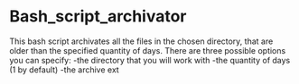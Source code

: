 # Bash_script_archivator
This bash script archivates all the files in the chosen directory, that are older than the specified quantity of days.
There are three possible options you can specify:
-the directory that you will work with
-the quantity of days (1 by default)
-the archive ext
